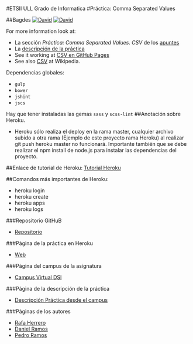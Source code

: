 #ETSII ULL Grado de Informatica 
#Práctica: Comma Separated Values

##Bagdes
[![David](https://img.shields.io/david/ULL-ESIT-GRADOII-DSI/localstorage-jquery-underscore-express-sass-heroku-rafa-pedro-dani.svg?style=flat-square)](https://david-dm.org/ULL-ESIT-GRADOII-DSI/localstorage-jquery-underscore-express-sass-heroku-rafa-pedro-dani#info=dependencies&view=table)
[![David](https://img.shields.io/david/dev/ULL-ESIT-GRADOII-DSI/localstorage-jquery-underscore-express-sass-heroku-rafa-pedro-dani.svg?style=flat-square)](https://david-dm.org/ULL-ESIT-GRADOII-DSI/localstorage-jquery-underscore-express-sass-heroku-rafa-pedro-dani#info=devDependencies&view=table)

For more information look at:

* La sección *Práctica: Comma Separated Values. CSV* de los [apuntes](http://crguezl.github.io/pl-html/node11.html)
* La [descripción de la práctica](https://casianorodriguezleon.gitbooks.io/pl1516/content/practicas/csv.html)
* See it working at [CSV en GitHub Pages](http://crguezl.github.io/csv/)
* See also [CSV](http://en.wikipedia.org/wiki/Comma-separated_values) at Wikipedia.

Dependencias globales:
* `gulp`
* `bower`
* `jshint`
* `jscs`

Hay que tener instaladas las gemas `sass` y `scss-lint`
##Anotación sobre Heroku.
* Heroku sólo realiza el deploy en la rama master, cualquier archivo subido a otra rama (Ejemplo de este proyecto rama Heroku) al realizar git push heroku master no funcionará. Importante también que se debe realizar el npm install de node.js para instalar las dependencias del proyecto.

##Enlace de tutorial de Heroku:
[Tutorial Heroku](https://devcenter.heroku.com/articles/getting-started-with-nodejs#introduction)

##Comandos más importantes de Heroku:
* heroku login
* heroku create
* heroku apps
* heroku logs

###Repositorio GitHuB

* [Repositorio](https://github.com/ULL-ESIT-GRADOII-DSI/localstorage-jquery-underscore-express-sass-heroku-rafa-pedro-dani)

###Página de la práctica en Heroku

* [Web](https://secret-headland-16989.herokuapp.com/)

###Página del campus de la asignatura
* [Campus Virtual DSI](https://campusvirtual.ull.es/1516/course/view.php?id=144)

###Página de la descripción de la práctica
* [Descripción Práctica desde el campus](https://campusvirtual.ull.es/1516/mod/page/view.php?id=187375)

###Páginas de los autores

* [Rafa Herrero](http://rafaherrero.github.io/)
* [Daniel Ramos](http://danielramosacosta.github.io/#/)
* [Pedro Ramos](http://alu0100505078.github.io/)

